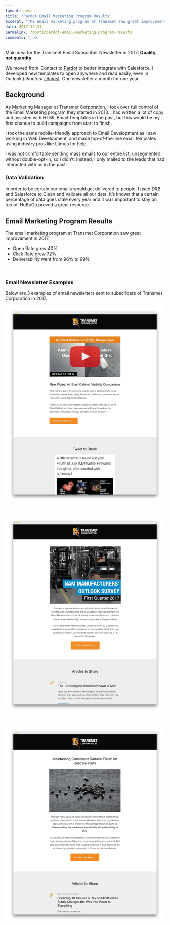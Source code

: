 ```yaml
---
layout: post
title: "Pardot Email Marketing Program Results"
excerpt: "The email marketing program at Transmet saw great improvement in 2017 after migrating to Pardot: Open Rate grew 40%, Click Rate grew 72%, and Deliverability went from 96% to 99%."
date: 2017-12-31
permalink: /posts/pardot-email-marketing-program-results
comments: true
---
```



Main idea for the Transmet Email Subscriber Newsletter in 2017: **Quality, not quantity**.

We moved from iContact to <a href="https://www.salesforce.com/products/pardot/overview/" target="_blank" >Pardot</a> to better integrate with Salesforce. I developed new templates to open anywhere and read easily, even in Outlook (*shoutout <a href="https://litmus.com/community/templates" target="_blank" >Litmus</a>*). One newsletter a month for one year.


## Background

As Marketing Manager at Transmet Corporation, I took over full control of the Email Marketing program they started in 2013. I had written a lot of copy and assisted with HTML Email Templates in the past, but this would be my first chance to build campaigns from start to finish.

I took the same mobile-friendly approach to Email Development as I saw working in Web Development, and made top-of-the-line email templates using industry pros like Litmus for help.

I was not comfortable sending mass emails to our entire list, unsegmented, without double-opt-in, so I didn’t. Instead, I only mailed to the leads that had interacted with us in the past.


### Data Validation

In order to be certain our emails would get delivered to people, I used D&B and Salesforce to Clean and Validate all our data. It’s known that a certain percentage of data goes stale every year and it was important to stay on top of. HuBuCo proved a great resource.


## Email Marketing Program Results

The email marketing program at Transmet Corporation saw great improvement in 2017.

- Open Rate grew 40%
- Click Rate grew 72%
- Deliverability went from 96% to 99%

&nbsp;

### Email Newsletter Examples

Below are 3 examples of email newsletters sent to subscribers of Transmet Corporation in 2017.

![New Video: Air Blast Cabinet Visibility](/img/email-subscriber-new-product-video-desktop.png)


&nbsp;

![NAM Manufacturers' Outlook Survey](/img/email-subscriber-industry-report-desktop.png)


&nbsp;

![Maintaining Consistent Surface Finish on Delicate Parts](/img/email-subscriber-product-application-desktop.png)


&nbsp;
